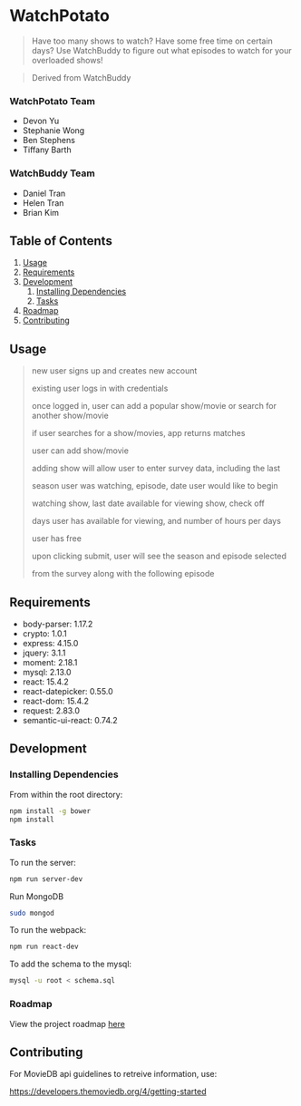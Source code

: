 # WatchPotato 

> Have too many shows to watch? Have some free time on certain days? Use WatchBuddy to figure out what episodes to watch for your overloaded shows! 

>Derived from WatchBuddy

### WatchPotato Team
  - Devon Yu
  - Stephanie Wong
  - Ben Stephens
  - Tiffany Barth
### WatchBuddy Team
  - Daniel Tran
  - Helen Tran
  - Brian Kim

## Table of Contents

1. [Usage](#Usage)
1. [Requirements](#requirements)
1. [Development](#development)
    1. [Installing Dependencies](#installing-dependencies)
    1. [Tasks](#tasks)
1. [Roadmap](#roadmap)
1. [Contributing](#contributing)

## Usage

> new user signs up and creates new account
>
> existing user logs in with credentials
>
> once logged in, user can add a popular show/movie or search for another show/movie
>
> if user searches for a show/movies, app returns matches
>
> user can add show/movie
>
> adding show will allow user to enter survey data, including the last
>
> season user was watching, episode, date user would like to begin
>
> watching show, last date available for viewing show, check off
>
> days user has available for viewing, and number of hours per days
>
> user has free
>
> upon clicking submit, user will see the season and episode selected
>
> from the survey along with the following episode

## Requirements

- body-parser: 1.17.2
- crypto: 1.0.1
- express: 4.15.0
- jquery: 3.1.1
- moment: 2.18.1
- mysql: 2.13.0
- react: 15.4.2
- react-datepicker: 0.55.0
- react-dom: 15.4.2
- request: 2.83.0
- semantic-ui-react: 0.74.2

## Development

### Installing Dependencies

From within the root directory:

```sh
npm install -g bower
npm install
```

### Tasks

To run the server:

```sh
npm run server-dev
```
Run MongoDB

```sh
sudo mongod
```

To run the webpack:

```sh
npm run react-dev
```


To add the schema to the mysql:

```sh
mysql -u root < schema.sql
```

### Roadmap

View the project roadmap [here](LINK_TO_DOC)


## Contributing

For MovieDB api guidelines to retreive information, use:

https://developers.themoviedb.org/4/getting-started

